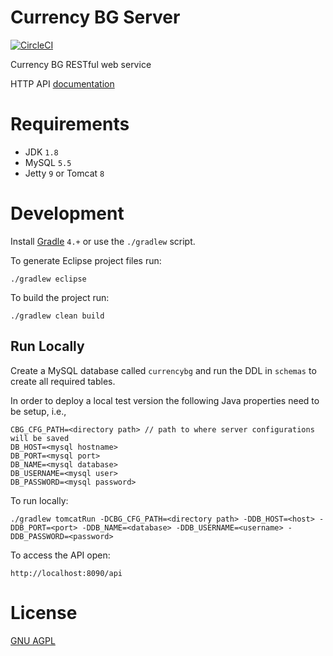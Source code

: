 Currency BG Server
============================

[![CircleCI](https://circleci.com/gh/vexelon-dot-net/currencybg.server/tree/master.svg?style=svg&circle-token=dbb483218ea63d7fa3551c6cc3c3b3fd95f99e1e)](https://circleci.com/gh/vexelon-dot-net/currencybg.server/tree/master)

Currency BG RESTful web service

HTTP API [documentation](docs/API.md)

# Requirements

  * JDK `1.8`
  * MySQL `5.5`
  * Jetty `9` or Tomcat `8`

# Development

Install [Gradle](https://gradle.org/gradle-download/) `4.+` or use the `./gradlew` script.

To generate Eclipse project files run:

	./gradlew eclipse

To build the project run:

	./gradlew clean build

## Run Locally

Create a MySQL database called `currencybg` and run the DDL in `schemas` to create all required tables.

In order to deploy a local test version the following Java properties need to be setup, i.e.,

    CBG_CFG_PATH=<directory path> // path to where server configurations will be saved
    DB_HOST=<mysql hostname>
    DB_PORT=<mysql port>
    DB_NAME=<mysql database>
    DB_USERNAME=<mysql user>
    DB_PASSWORD=<mysql password>

To run locally:

	./gradlew tomcatRun -DCBG_CFG_PATH=<directory path> -DDB_HOST=<host> -DDB_PORT=<port> -DDB_NAME=<database> -DDB_USERNAME=<username> -DDB_PASSWORD=<password> 

To access the API open:

    http://localhost:8090/api

# License

[GNU AGPL](LICENSE) 
